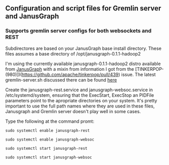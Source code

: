 ## Configuration and script files for Gremlin server and JanusGraph
### Supports gremlin server configs for both websockets and REST  

Subdirectores are based on your JanusGraph base install directory.  These files assumes a base directory of /opt/janusgraph-0.1.1-hadoop2  

I'm using the currently available janusgraph-0.1.1-hadoop2 distro available from [JanusGraph](https://github.com/JanusGraph/janusgraph/releases) with a mixin from information I got from the [TINKERPOP-(980)])(https://github.com/apache/tinkerpop/pull/439) issue.  The latest gremlin-server.sh discussed there can be found [here](https://raw.githubusercontent.com/apache/tinkerpop/master/gremlin-server/src/main/bin/gremlin-server.sh)  

Create the janusgraph-rest.service and janusgraph-websoc.service in /etc/systemd/system, ensuring that the ExecStart, ExecStop an PIDFile parameters point to the apropriate directories on your system.  It's pretty important to use the full path names where they are used in these files, Janusgraph and Gremlin server doesn't play well in some cases.  

Type the following at the command promt:  

`sudo systemctl enable janusgraph-rest`  

`sudo systemctl enable janusgraph-websoc`  

`sudo systemctl start janusgraph-rest`  

`sudo systemctl start janusgraph-websoc`
